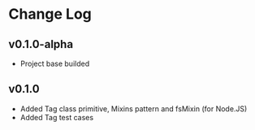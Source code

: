 # Change Log

## v0.1.0-alpha
- Project base builded

## v0.1.0
- Added Tag class primitive, Mixins pattern and fsMixin (for Node.JS)
- Added Tag test cases